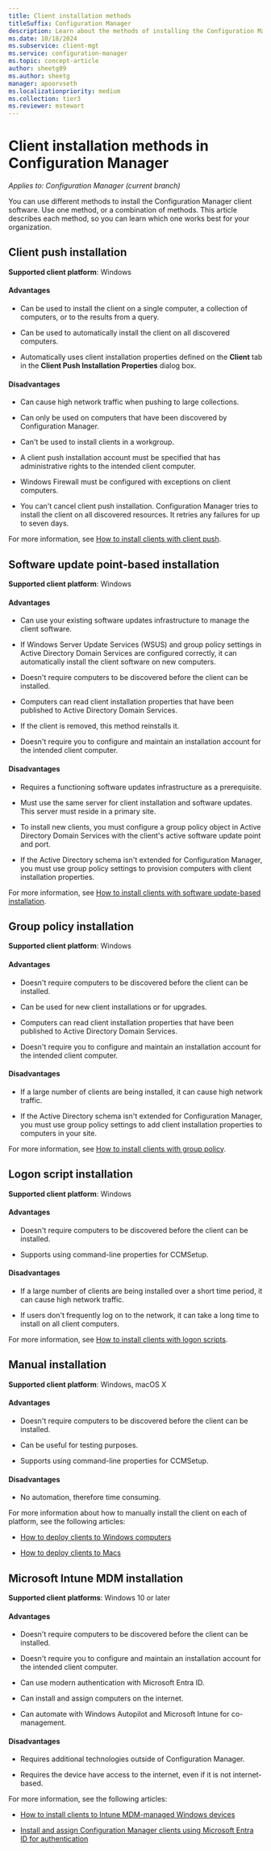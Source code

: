 ```yaml
---
title: Client installation methods
titleSuffix: Configuration Manager
description: Learn about the methods of installing the Configuration Manager client.
ms.date: 10/18/2024
ms.subservice: client-mgt
ms.service: configuration-manager
ms.topic: concept-article
author: sheetg09
ms.author: sheetg
manager: apoorvseth
ms.localizationpriority: medium
ms.collection: tier3
ms.reviewer: mstewart
---
```


# Client installation methods in Configuration Manager

*Applies to: Configuration Manager (current branch)*

You can use different methods to install the Configuration Manager client software. Use one method, or a combination of methods. This article describes each method, so you can learn which one works best for your organization.

## Client push installation

**Supported client platform**: Windows

#### Advantages

-   Can be used to install the client on a single computer, a collection of computers, or to the results from a query.

-   Can be used to automatically install the client on all discovered computers.

-   Automatically uses client installation properties defined on the **Client** tab in the **Client Push Installation Properties** dialog box.

#### Disadvantages

-   Can cause high network traffic when pushing to large collections.

-   Can only be used on computers that have been discovered by Configuration Manager.

-   Can't be used to install clients in a workgroup.

-   A client push installation account must be specified that has administrative rights to the intended client computer.

-   Windows Firewall must be configured with exceptions on client computers.

-   You can't cancel client push installation. Configuration Manager tries to install the client on all discovered resources. It retries any failures for up to seven days.

For more information, see [How to install clients with client push](../deploy-clients-to-windows-computers.md#BKMK_ClientPush).



## Software update point-based installation

**Supported client platform**: Windows

#### Advantages

-   Can use your existing software updates infrastructure to manage the client software.

-   If Windows Server Update Services (WSUS) and group policy settings in Active Directory Domain Services are configured correctly, it can automatically install the client software on new computers.

-   Doesn't require computers to be discovered before the client can be installed.

-   Computers can read client installation properties that have been published to Active Directory Domain Services.

-   If the client is removed, this method reinstalls it.

-   Doesn't require you to configure and maintain an installation account for the intended client computer.

#### Disadvantages

-   Requires a functioning software updates infrastructure as a prerequisite.

-   Must use the same server for client installation and software updates. This server must reside in a primary site.

-   To install new clients, you must configure a group policy object in Active Directory Domain Services with the client's active software update point and port.

-   If the Active Directory schema isn't extended for Configuration Manager, you must use group policy settings to provision computers with client installation properties.

For more information, see [How to install clients with software update-based installation](../deploy-clients-to-windows-computers.md#BKMK_ClientSUP).



## Group policy installation

**Supported client platform**: Windows

#### Advantages

-   Doesn't require computers to be discovered before the client can be installed.

-   Can be used for new client installations or for upgrades.

-   Computers can read client installation properties that have been published to Active Directory Domain Services.

-   Doesn't require you to configure and maintain an installation account for the intended client computer.

#### Disadvantages

-   If a large number of clients are being installed, it can cause high network traffic.

-   If the Active Directory schema isn't extended for Configuration Manager, you must use group policy settings to add client installation properties to computers in your site.

For more information, see [How to install clients with group policy](../deploy-clients-to-windows-computers.md#BKMK_ClientGP).



## Logon script installation

**Supported client platform**: Windows

#### Advantages

-   Doesn't require computers to be discovered before the client can be installed.

-   Supports using command-line properties for CCMSetup.

#### Disadvantages

-   If a large number of clients are being installed over a short time period, it can cause high network traffic.

-   If users don't frequently log on to the network, it can take a long time to install on all client computers.

For more information, see [How to install clients with logon scripts](../deploy-clients-to-windows-computers.md#BKMK_ClientLogonScript).



## Manual installation

**Supported client platform**: Windows, macOS X

#### Advantages

-   Doesn't require computers to be discovered before the client can be installed.

-   Can be useful for testing purposes.

-   Supports using command-line properties for CCMSetup.

#### Disadvantages

-   No automation, therefore time consuming.

For more information about how to manually install the client on each of platform, see the following articles:

-   [How to deploy clients to Windows computers](../deploy-clients-to-windows-computers.md#BKMK_Manual)

-   [How to deploy clients to Macs](../deploy-clients-to-macs.md)



## Microsoft Intune MDM installation

**Supported client platforms**: Windows 10 or later

#### Advantages

-   Doesn't require computers to be discovered before the client can be installed.

-   Doesn't require you to configure and maintain an installation account for the intended client computer.

-   Can use modern authentication with Microsoft Entra ID.

-   Can install and assign computers on the internet.

-   Can automate with Windows Autopilot and Microsoft Intune for co-management.

#### Disadvantages

- Requires additional technologies outside of Configuration Manager.

- Requires the device have access to the internet, even if it is not internet-based.

For more information, see the following articles:

- [How to install clients to Intune MDM-managed Windows devices](../deploy-clients-to-windows-computers.md#bkmk_mdm)

- [Install and assign Configuration Manager clients using Microsoft Entra ID for authentication](../deploy-clients-cmg-azure.md)
